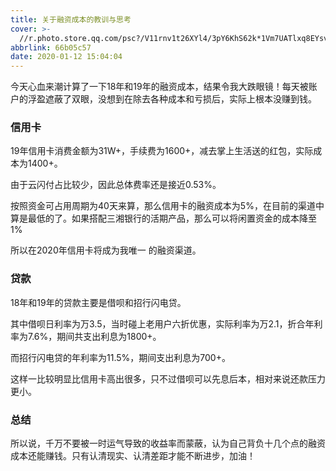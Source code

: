 ```yaml
---
title: 关于融资成本的教训与思考
cover: >-
  //r.photo.store.qq.com/psc?/V11rnv1t26XYl4/3pY6KhS62k*1Vm7UATlxq8EYsvzQM2wDKE96wFFV0Zq.gR80z8GSO882T2B6siUeczyGkevi3L5ilE0utjQSbsjHHVFdofBm33nxHoJOEnQ!/anull&bo=sAQYArAEGAIRCT4!&rf=photolist&t=5/r/_yake_qzoneimgout.png
abbrlink: 66b05c57
date: 2020-01-12 15:04:04
---
```


今天心血来潮计算了一下18年和19年的融资成本，结果令我大跌眼镜！每天被账户的浮盈遮蔽了双眼，没想到在除去各种成本和亏损后，实际上根本没赚到钱。
<!--more-->

### 信用卡

19年信用卡消费金额为31W+，手续费为1600+，减去掌上生活送的红包，实际成本为1400+。

由于云闪付占比较少，因此总体费率还是接近0.53%。

按照资金可占用周期为40天来算，那么信用卡的融资成本为5%，在目前的渠道中算是最低的了。如果搭配三湘银行的活期产品，那么可以将闲置资金的成本降至1%

所以在2020年信用卡将成为我唯一 的融资渠道。

### 贷款

18年和19年的贷款主要是借呗和招行闪电贷。

其中借呗日利率为万3.5，当时碰上老用户六折优惠，实际利率为万2.1，折合年利率为7.6%，期间共支出利息为1800+。

而招行闪电贷的年利率为11.5%，期间支出利息为700+。

这样一比较明显比信用卡高出很多，只不过借呗可以先息后本，相对来说还款压力更小。

### 总结

所以说，千万不要被一时运气导致的收益率而蒙蔽，认为自己背负十几个点的融资成本还能赚钱。只有认清现实、认清差距才能不断进步，加油！